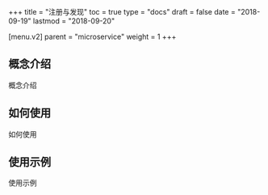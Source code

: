 +++
title = "注册与发现"
toc = true
type = "docs"
draft = false
date = "2018-09-19"
lastmod = "2018-09-20"

[menu.v2]
  parent = "microservice"
  weight = 1
+++

## 概念介绍

概念介绍

## 如何使用

如何使用

## 使用示例

使用示例
